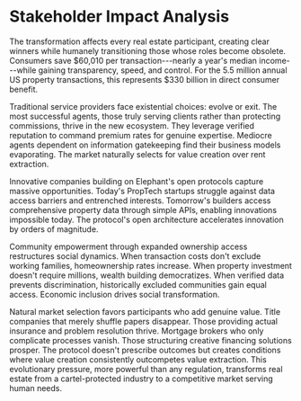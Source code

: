 # Stakeholder Impact Analysis

The transformation affects every real estate participant, creating clear
winners while humanely transitioning those whose roles become obsolete.
Consumers save \$60,010 per transaction---nearly a year's median
income---while gaining transparency, speed, and control. For the 5.5
million annual US property transactions, this represents \$330 billion
in direct consumer benefit.

Traditional service providers face existential choices: evolve or exit.
The most successful agents, those truly serving clients rather than
protecting commissions, thrive in the new ecosystem. They leverage
verified reputation to command premium rates for genuine expertise.
Mediocre agents dependent on information gatekeeping find their business
models evaporating. The market naturally selects for value creation over
rent extraction.

Innovative companies building on Elephant's open protocols capture
massive opportunities. Today's PropTech startups struggle against data
access barriers and entrenched interests. Tomorrow's builders access
comprehensive property data through simple APIs, enabling innovations
impossible today. The protocol's open architecture accelerates
innovation by orders of magnitude.

Community empowerment through expanded ownership access restructures
social dynamics. When transaction costs don't exclude working families,
homeownership rates increase. When property investment doesn't require
millions, wealth building democratizes. When verified data prevents
discrimination, historically excluded communities gain equal access.
Economic inclusion drives social transformation.

Natural market selection favors participants who add genuine value.
Title companies that merely shuffle papers disappear. Those providing
actual insurance and problem resolution thrive. Mortgage brokers who
only complicate processes vanish. Those structuring creative financing
solutions prosper. The protocol doesn't prescribe outcomes but creates
conditions where value creation consistently outcompetes value
extraction. This evolutionary pressure, more powerful than any
regulation, transforms real estate from a cartel-protected industry to a
competitive market serving human needs.
